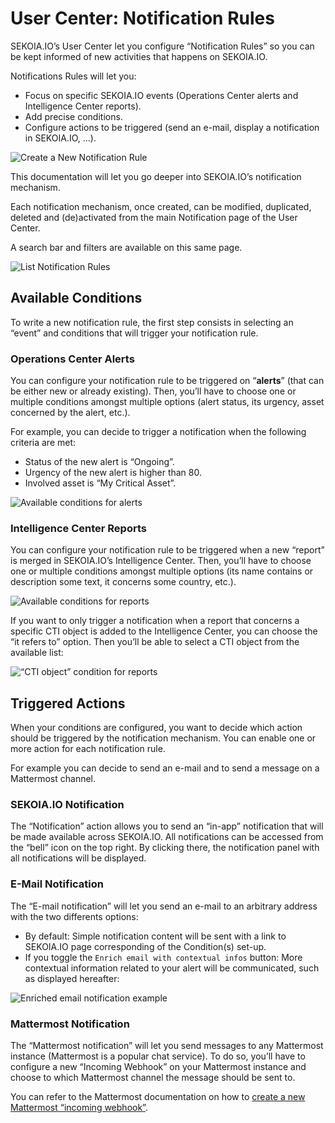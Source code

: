 # User Center: Notification Rules

SEKOIA.IO’s User Center let you configure “Notification Rules” so you can be kept informed of new activities that happens on SEKOIA.IO. 

Notifications Rules will let you:

- Focus on specific SEKOIA.IO events (Operations Center alerts and Intelligence Center reports).
- Add precise conditions.
- Configure actions to be triggered (send an e-mail, display a notification in SEKOIA.IO, …).

![Create a New Notification Rule](../assets/user_center/notification_rules.png)

This documentation will let you go deeper into SEKOIA.IO’s notification mechanism.

Each notification mechanism, once created, can be modified, duplicated, deleted and (de)activated from the main Notification page of the User Center.

A search bar and filters are available on this same page.

![List Notification Rules](../assets/user_center/notification_list.png)

## Available Conditions

To write a new notification rule, the first step consists in selecting an “event” and conditions that will trigger your notification rule.

### Operations Center Alerts

You can configure your notification rule to be triggered on “**alerts**” (that can be either new or already existing). Then, you’ll have to choose one or multiple conditions amongst multiple options (alert status, its urgency, asset concerned by the alert, etc.).

For example, you can decide to trigger a notification when the following criteria are met:

- Status of the new alert is “Ongoing”.
- Urgency of the new alert is higher than 80.
- Involved asset is “My Critical Asset”.

![Available conditions for alerts](../assets/user_center/notification_conditions_alerts.png)

### Intelligence Center Reports

You can configure your notification rule to be triggered when a new “report” is merged in SEKOIA.IO’s Intelligence Center. Then, you’ll have to choose one or multiple conditions amongst multiple options (its name contains or description some text, it concerns some country, etc.).

![Available conditions for reports](../assets/user_center/notification_conditions_report.png)

If you want to only trigger a notification when a report that concerns a specific CTI object is added to the Intelligence Center, you can choose the “it refers to” option. Then you’ll be able to select a CTI object from the available list:

![“CTI object” condition for reports](../assets/user_center/notification_conditions_report_refers.png)

## Triggered Actions

When your conditions are configured, you want to decide which action should be triggered by the notification mechanism. You can enable one or more action for each notification rule.

For example you can decide to send an e-mail and to send a message on a Mattermost channel.

### SEKOIA.IO Notification

The “Notification” action allows you to send an “in-app” notification that will be made available across SEKOIA.IO. All notifications can be accessed from the “bell” icon on the top right. By clicking there, the notification panel with all notifications will be displayed.

### E-Mail Notification

The “E-mail notification” will let you send an e-mail to an arbitrary address with the two differents options:

- By default: Simple notification content will be sent with a link to SEKOIA.IO page corresponding of the Condition(s) set-up.
- If you toggle the `Enrich email with contextual infos` button: More contextual information related to your alert will be communicated, such as displayed hereafter:

![Enriched email notification example](../assets/user_center/enriched_email_notification_example.png)

### Mattermost Notification

The “Mattermost notification” will let you send messages to any Mattermost instance (Mattermost is a popular chat service). To do so, you’ll have to configure a new “Incoming Webhook” on your Mattermost instance and choose to which Mattermost channel the message should be sent to.

You can refer to the Mattermost documentation on how to [create a new Mattermost “incoming webhook”](https://docs.mattermost.com/developer/webhooks-incoming.html).